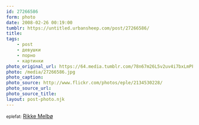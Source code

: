 ```yaml
---
id: 27266586
form: photo
date: 2008-02-26 00:19:00
tumblr: https://untitled.urbansheep.com/post/27266586/
title:
tags:
    - post
    - девушки
    - порно
    - картинки
photo_original_url: https://64.media.tumblr.com/78n67m26L5v2uv4i7bxLmPFk_500.jpg
photo: /media/27266586.jpg
photo_caption: 
photo_source: http://www.flickr.com/photos/eple/2134530228/
photo_source_url:
photo_source_title:
layout: post-photo.njk
---
```


<p><small>eplefat:</small> <a href="http://www.flickr.com/photos/eple/2134530228/">Rikke Melbø</a></p>
